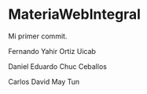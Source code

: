 # MateriaWebIntegral

Mi primer commit.

Fernando Yahir Ortiz Uicab

Daniel Eduardo Chuc Ceballos

Carlos David May Tun